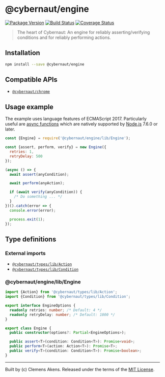 # @cybernaut/engine

[![Package Version][badge-npm-image]][badge-npm-link]
[![Build Status][badge-travis-image]][badge-travis-link]
[![Coverage Status][badge-coveralls-image]][badge-coveralls-link]

> The heart of Cybernaut: An engine for reliably asserting/verifying conditions and for reliably performing actions.

## Installation

```sh
npm install --save @cybernaut/engine
```

## Compatible APIs

- [`@cybernaut/chrome`][package-chrome]

## Usage example

The example uses language features of ECMAScript 2017.
Particularly useful are [async functions][external-async-function] which are natively supported by [Node.js][external-nodejs] 7.6.0 or later.

```js
const {Engine} = require('@cybernaut/engine/lib/Engine');

const {assert, perform, verify} = new Engine({
  retries: 1,
  retryDelay: 500
});

(async () => {
  await assert(anyCondition);

  await perform(anyAction);

  if (await verify(anyCondition)) {
    /* Do something ... */
  }
})().catch(error => {
  console.error(error);

  process.exit(1);
});
```

## Type definitions

### External imports

- [`@cybernaut/types/lib/Action`][type-definition-action]
- [`@cybernaut/types/lib/Condition`][type-definition-condition]

### @cybernaut/engine/lib/Engine

```ts
import {Action} from '@cybernaut/types/lib/Action';
import {Condition} from '@cybernaut/types/lib/Condition';

export interface EngineOptions {
  readonly retries: number; /* Default: 4 */
  readonly retryDelay: number; /* Default: 1000 */
}

export class Engine {
  public constructor(options?: Partial<EngineOptions>);

  public assert<T>(condition: Condition<T>): Promise<void>;
  public perform<T>(action: Action<T>): Promise<T>;
  public verify<T>(condition: Condition<T>): Promise<boolean>;
}
```

---
Built by (c) Clemens Akens. Released under the terms of the [MIT License][cybernaut-license].

[badge-npm-image]: https://img.shields.io/npm/v/@cybernaut/engine.svg
[badge-npm-link]: https://www.npmjs.com/package/@cybernaut/engine
[badge-travis-image]: https://travis-ci.org/clebert/cybernaut.svg?branch=master
[badge-travis-link]: https://travis-ci.org/clebert/cybernaut
[badge-coveralls-image]: https://coveralls.io/repos/github/clebert/cybernaut/badge.svg?branch=master
[badge-coveralls-link]: https://coveralls.io/github/clebert/cybernaut?branch=master

[cybernaut-license]: https://github.com/clebert/cybernaut/blob/master/LICENSE

[package-chrome]: https://github.com/clebert/cybernaut/tree/master/@cybernaut/chrome

[type-definition-action]: https://github.com/clebert/cybernaut/tree/master/@cybernaut/types#cybernauttypeslibaction
[type-definition-condition]: https://github.com/clebert/cybernaut/tree/master/@cybernaut/types#cybernauttypeslibcondition

[external-async-function]: https://developer.mozilla.org/en-US/docs/Web/JavaScript/Reference/Statements/async_function
[external-nodejs]: https://nodejs.org/en/

